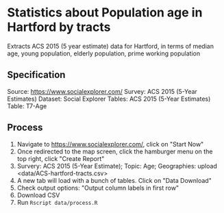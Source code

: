 # Statistics about Population age in Hartford by tracts #
Extracts ACS 2015 (5 year estimate) data for Hartford, in terms of median age, young population, elderly population, prime working population

## Specification ##
Source: <https://www.socialexplorer.com/>
Survey: ACS 2015 (5-Year Estimates)
Dataset: Social Explorer Tables: ACS 2015 (5-Year Estimates)
Table: T7-Age

## Process ##
1. Navigate to <https://www.socialexplorer.com/>, click on "Start Now"
2. Once redirected to the map screen, click the hamburger menu on the top right, click "Create Report"
3. Survery: ACS 2015 (5-Year Estimate); Topic: Age; Geographies: upload <data/ACS-hartford-tracts.csv> 
4. A new tab will load with a bunch of tables. Click on "Data Download"
5. Check output options: "Output column labels in first row"
6. Download CSV
7. Run `Rscript data/process.R`
